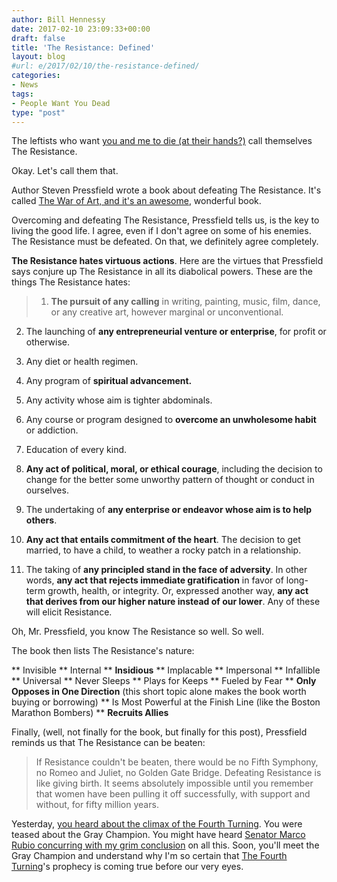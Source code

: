 ```yaml
---
author: Bill Hennessy
date: 2017-02-10 23:09:33+00:00
draft: false
title: 'The Resistance: Defined'
layout: blog
#url: e/2017/02/10/the-resistance-defined/
categories:
- News
tags:
- People Want You Dead
type: "post"
---
```


The leftists who want [you and me to die (at their hands?)](https://hennessysview.com/2017/02/09/people-want-you-dead/) call themselves The Resistance.

Okay. Let's call them that.

Author Steven Pressfield wrote a book about defeating The Resistance. It's called [The War of Art, and it's an awesome](https://amzn.to/2kTXii6), wonderful book.

Overcoming and defeating The Resistance, Pressfield tells us, is the key to living the good life. I agree, even if I don't agree on some of his enemies. The Resistance must be defeated. On that, we definitely agree completely.

**The Resistance hates virtuous actions**. Here are the virtues that Pressfield says conjure up The Resistance in all its diabolical powers. These are the things The Resistance hates:



> 1) **The pursuit of any calling** in writing, painting, music, film, dance, or any creative art, however marginal or unconventional.

2) The launching of **any entrepreneurial venture or enterprise**, for profit or otherwise.

3) Any diet or health regimen.

4) Any program of **spiritual advancement.**

5) Any activity whose aim is tighter abdominals.

6) Any course or program designed to **overcome an unwholesome habit** or addiction.

7) Education of every kind.

8) **Any act of political, moral, or ethical courage**, including the decision to change for the better some unworthy pattern of thought or conduct in ourselves.

9) The undertaking of **any enterprise or endeavor whose aim is to help others**.

10) **Any act that entails commitment of the heart**. The decision to get married, to have a child, to weather a rocky patch in a relationship.

11) The taking of **any principled stand in the face of adversity**. In other words, **any act that rejects immediate gratification** in favor of long-term growth, health, or integrity. Or, expressed another way, **any act that derives from our higher nature instead of our lower**. Any of these will elicit Resistance.



Oh, Mr. Pressfield, you know The Resistance so well. So well.

The book then lists The Resistance's nature:




** Invisible
** Internal
** **Insidious**
** Implacable
** Impersonal
** Infallible
** Universal
** Never Sleeps
** Plays for Keeps
** Fueled by Fear
** **Only Opposes in One Direction** (this short topic alone makes the book worth buying or borrowing)
** Is Most Powerful at the Finish Line (like the Boston Marathon Bombers)
** **Recruits Allies**


Finally, (well, not finally for the book, but finally for this post), Pressfield reminds us that The Resistance can be beaten:



> If Resistance couldn't be beaten, there would be no Fifth Symphony, no Romeo and Juliet, no Golden Gate Bridge. Defeating Resistance is like giving birth. It seems absolutely impossible until you remember that women have been pulling it off successfully, with support and without, for fifty million years.



Yesterday, [you heard about the climax of the Fourth Turning](https://hennessysview.com/?p=21535). You were teased about the Gray Champion. You might have heard [Senator Marco Rubio concurring with my grim conclusion](https://ijr.com/2017/02/798259-watch-marco-rubio-become-the-biggest-adult-in-dc-as-he-eloquently-dismantles-elizabeth-warren/?utm_source=facebook&utm_medium=owned&utm_campaign=ods&utm_term=ijamerica&utm_content=politics) on all this. Soon, you'll meet the Gray Champion and understand why I'm so certain that [The Fourth Turning](https://amzn.to/2kTWqKs)'s prophecy is coming true before our very eyes.

